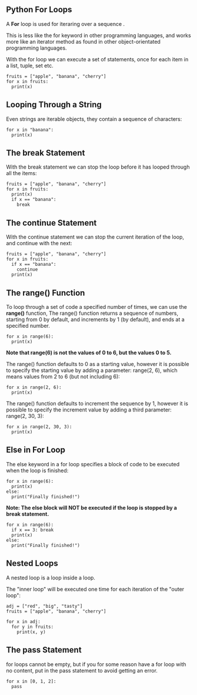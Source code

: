 ## Python For Loops 

A **For** loop is used for iteraring over a sequence .

This is less like the for keyword in other programming languages, and works more like an iterator method as found in other object-orientated programming languages.

With the for loop we can execute a set of statements, once for each item in a list, tuple, set etc.


```
fruits = ["apple", "banana", "cherry"]
for x in fruits:
  print(x)

```

## Looping Through a String

Even strings are iterable objects, they contain a sequence of characters:

```
for x in "banana":
  print(x)

```

## The break Statement

With the break statement we can stop the loop before it has looped through all the items:

```
fruits = ["apple", "banana", "cherry"]
for x in fruits:
  print(x)
  if x == "banana":
    break

```


## The continue Statement

With the continue statement we can stop the current iteration of the loop, and continue with the next:

```
fruits = ["apple", "banana", "cherry"]
for x in fruits:
  if x == "banana":
    continue
  print(x)

```

## The range() Function

To loop through a set of code a specified number of times, we can use the **range()** function,
The range() function returns a sequence of numbers, starting from 0 by default, and increments by 1 (by default), and ends at a specified number.


```
for x in range(6):
  print(x)

```


**Note that range(6) is not the values of 0 to 6, but the values 0 to 5.**

The range() function defaults to 0 as a starting value, however it is possible to specify the starting value by adding a parameter: range(2, 6), which means values from 2 to 6 (but not including 6):


```
for x in range(2, 6):
  print(x)

```


The range() function defaults to increment the sequence by 1, however it is possible to specify 
the increment value by adding a third parameter: range(2, 30, 3):

```
for x in range(2, 30, 3):
  print(x)

```

## Else in For Loop

The else keyword in a for loop specifies a block of code to be executed when the loop is finished:

```
for x in range(6):
  print(x)
else:
  print("Finally finished!")

```

**Note: The else block will NOT be executed if the loop is stopped by a break statement.**


```
for x in range(6):
  if x == 3: break
  print(x)
else:
  print("Finally finished!")

```

## Nested Loops

A nested loop is a loop inside a loop.

The "inner loop" will be executed one time for each iteration of the "outer loop":

```
adj = ["red", "big", "tasty"]
fruits = ["apple", "banana", "cherry"]

for x in adj:
  for y in fruits:
    print(x, y)

```

## The pass Statement

for loops cannot be empty, but if you for some reason have a for loop with no content, put in the pass statement to avoid getting an error.

```
for x in [0, 1, 2]:
  pass

```